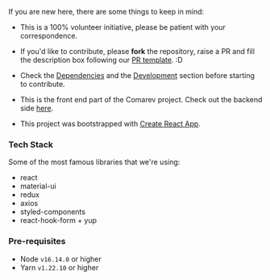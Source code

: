 If you are new here, there are some things to keep in mind:

- This is a 100% volunteer initiative, please be patient with your correspondence.

- If you'd like to contribute, please **fork** the repository, raise a PR and fill the description box following our [PR template](.github/pull_request_template.md). :D

- Check the [Dependencies](CONTRIBUTING.md#tech-stack) and the [Development](README.md#development) section before starting to contribute.
- This is the front end part of the Comarev project. Check out the backend side [here](https://github.com/comarev/comarev).
- This project was bootstrapped with [Create React App](https://github.com/facebook/create-react-app).

### Tech Stack

Some of the most famous libraries that we're using:

- react
- material-ui
- redux
- axios
- styled-components
- react-hook-form + yup

### Pre-requisites

- Node `v16.14.0` or higher
- Yarn `v1.22.10` or higher

